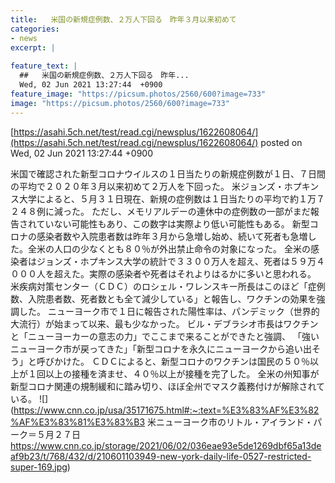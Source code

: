 ```yaml
---
title:   米国の新規症例数、２万人下回る　昨年３月以来初めて  
categories:
- news
excerpt: |
  
feature_text: |
  ##   米国の新規症例数、２万人下回る　昨年...
  Wed, 02 Jun 2021 13:27:44  +0900
feature_image: "https://picsum.photos/2560/600?image=733"
image: "https://picsum.photos/2560/600?image=733"
---
```


[https://asahi.5ch.net/test/read.cgi/newsplus/1622608064/](https://asahi.5ch.net/test/read.cgi/newsplus/1622608064/)
posted on Wed, 02 Jun 2021 13:27:44  +0900

<!--more-->

米国で確認された新型コロナウイルスの１日当たりの新規症例数が１日、７日間の平均で２０２０年３月以来初めて２万人を下回った。 米ジョンズ・ホプキンス大学によると、５月３１日現在、新規の症例数は１日当たりの平均で約１万７２４８例に減った。 ただし、メモリアルデーの連休中の症例数の一部がまだ報告されていない可能性もあり、この数字は実際より低い可能性もある。 新型コロナの感染者数や入院患者数は昨年３月から急増し始め、続いて死者も急増した。全米の人口の少なくとも８０％が外出禁止命令の対象になった。 全米の感染者はジョンズ・ホプキンス大学の統計で３３００万人を超え、死者は５９万４０００人を超えた。実際の感染者や死者はそれよりはるかに多いと思われる。 米疾病対策センター（ＣＤＣ）のロシェル・ワレンスキー所長はこのほど「症例数、入院患者数、死者数とも全て減少している」と報告し、ワクチンの効果を強調した。 ニューヨーク市で１日に報告された陽性率は、パンデミック（世界的大流行）が始まって以来、最も少なかった。 ビル・デブラシオ市長はワクチンと「ニューヨーカーの意志の力」でここまで来ることができたと強調、 「強いニューヨーク市が戻ってきた」「新型コロナを永久にニューヨークから追い出そう」と呼びかけた。 ＣＤＣによると、新型コロナのワクチンは国民の５０％以上が１回以上の接種を済ませ、４０％以上が接種を完了した。 全米の州知事が新型コロナ関連の規制緩和に踏み切り、ほぼ全州でマスク義務付けが解除されている。 ![](https://www.cnn.co.jp/usa/35171675.html#:~:text=%E3%83%AF%E3%82%AF%E3%83%81%E3%83%B3 米ニューヨーク市のリトル・アイランド・パーク＝５月２７日 https://www.cnn.co.jp/storage/2021/06/02/036eae93e5de1269dbf65a13deaf9b23/t/768/432/d/210601103949-new-york-daily-life-0527-restricted-super-169.jpg)
